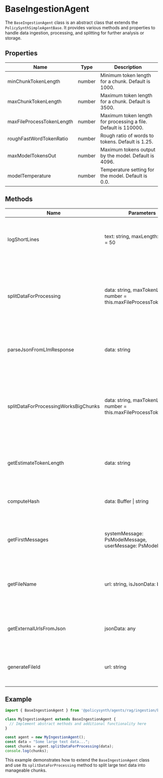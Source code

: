 # BaseIngestionAgent

The `BaseIngestionAgent` class is an abstract class that extends the `PolicySynthSimpleAgentBase`. It provides various methods and properties to handle data ingestion, processing, and splitting for further analysis or storage.

## Properties

| Name                      | Type    | Description                                                                 |
|---------------------------|---------|-----------------------------------------------------------------------------|
| minChunkTokenLength       | number  | Minimum token length for a chunk. Default is 1000.                          |
| maxChunkTokenLength       | number  | Maximum token length for a chunk. Default is 3500.                          |
| maxFileProcessTokenLength | number  | Maximum token length for processing a file. Default is 110000.              |
| roughFastWordTokenRatio   | number  | Rough ratio of words to tokens. Default is 1.25.                            |
| maxModelTokensOut         | number  | Maximum tokens output by the model. Default is 4096.                        |
| modelTemperature          | number  | Temperature setting for the model. Default is 0.0.                          |

## Methods

| Name                          | Parameters                                                                 | Return Type | Description                                                                                       |
|-------------------------------|----------------------------------------------------------------------------|-------------|---------------------------------------------------------------------------------------------------|
| logShortLines                 | text: string, maxLength: number = 50                                       | void        | Logs the first 100 characters of each line of the provided text.                                  |
| splitDataForProcessing        | data: string, maxTokenLength: number = this.maxFileProcessTokenLength      | string[]    | Splits the data into chunks for processing, ensuring natural breaks and avoiding mid-sentence splits. |
| parseJsonFromLlmResponse      | data: string                                                               | any         | Parses JSON content from a response string.                                                       |
| splitDataForProcessingWorksBigChunks | data: string, maxTokenLength: number = this.maxFileProcessTokenLength | string[]    | Splits the data into larger chunks for processing, ensuring natural breaks and avoiding mid-sentence splits. |
| getEstimateTokenLength        | data: string                                                               | number      | Estimates the token length of the provided data.                                                  |
| computeHash                   | data: Buffer \| string                                                     | string      | Computes the SHA-256 hash of the provided data.                                                   |
| getFirstMessages              | systemMessage: PsModelMessage, userMessage: PsModelMessage                 | PsModelMessage[] | Returns an array containing the system and user messages.                                         |
| getFileName                   | url: string, isJsonData: boolean                                           | string      | Generates a file name based on the URL and whether the data is JSON.                              |
| getExternalUrlsFromJson       | jsonData: any                                                              | string[]    | Extracts external URLs from the provided JSON data.                                               |
| generateFileId                | url: string                                                                | string      | Generates a file ID based on the URL using MD5 hash.                                              |

## Example

```typescript
import { BaseIngestionAgent } from '@policysynth/agents/rag/ingestion/baseAgent.js';

class MyIngestionAgent extends BaseIngestionAgent {
  // Implement abstract methods and additional functionality here
}

const agent = new MyIngestionAgent();
const data = "Some large text data...";
const chunks = agent.splitDataForProcessing(data);
console.log(chunks);
```

This example demonstrates how to extend the `BaseIngestionAgent` class and use its `splitDataForProcessing` method to split large text data into manageable chunks.